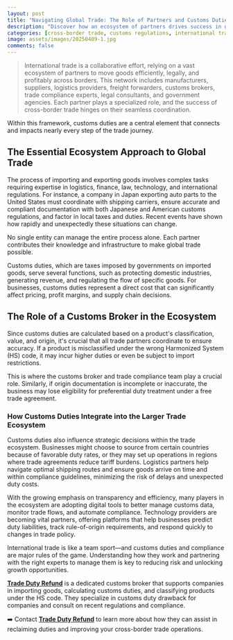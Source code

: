 ```yaml
---
layout: post
title: "Navigating Global Trade: The Role of Partners and Customs Duties in Cross-Border Success"
description: "Discover how an ecosystem of partners drives success in global trade, focusing on customs duties, duty drawback, and international trade efficiency."
categories: [cross-border trade, customs regulations, international trade efficiency, duty drawback, ai, customs operations, global retailers, vat, supply chain management, e-commerce trends, eu]
image: assets/images/20250409-1.jpg
comments: false
---
```

> International trade is a collaborative effort, relying on a vast ecosystem of partners to move goods efficiently, legally, and profitably across borders. This network includes manufacturers, suppliers, logistics providers, freight forwarders, customs brokers, trade compliance experts, legal consultants, and government agencies. Each partner plays a specialized role, and the success of cross-border trade hinges on their seamless coordination.

Within this framework, customs duties are a central element that connects and impacts nearly every step of the trade journey.

## The Essential Ecosystem Approach to Global Trade

The process of importing and exporting goods involves complex tasks requiring expertise in logistics, finance, law, technology, and international regulations. For instance, a company in Japan exporting auto parts to the United States must coordinate with shipping carriers, ensure accurate and compliant documentation with both Japanese and American customs regulations, and factor in local taxes and duties. Recent events have shown how rapidly and unexpectedly these situations can change.

No single entity can manage the entire process alone. Each partner contributes their knowledge and infrastructure to make global trade possible.

Customs duties, which are taxes imposed by governments on imported goods, serve several functions, such as protecting domestic industries, generating revenue, and regulating the flow of specific goods. For businesses, customs duties represent a direct cost that can significantly affect pricing, profit margins, and supply chain decisions.

## The Role of a Customs Broker in the Ecosystem

Since customs duties are calculated based on a product's classification, value, and origin, it's crucial that all trade partners coordinate to ensure accuracy. If a product is misclassified under the wrong Harmonized System (HS) code, it may incur higher duties or even be subject to import restrictions.

This is where the customs broker and trade compliance team play a crucial role. Similarly, if origin documentation is incomplete or inaccurate, the business may lose eligibility for preferential duty treatment under a free trade agreement.

### How Customs Duties Integrate into the Larger Trade Ecosystem

Customs duties also influence strategic decisions within the trade ecosystem. Businesses might choose to source from certain countries because of favorable duty rates, or they may set up operations in regions where trade agreements reduce tariff burdens. Logistics partners help navigate optimal shipping routes and ensure goods arrive on time and within compliance guidelines, minimizing the risk of delays and unexpected duty costs.

With the growing emphasis on transparency and efficiency, many players in the ecosystem are adopting digital tools to better manage customs data, monitor trade flows, and automate compliance. Technology providers are becoming vital partners, offering platforms that help businesses predict duty liabilities, track rule-of-origin requirements, and respond quickly to changes in trade policy.

International trade is like a team sport—and customs duties and compliance are major rules of the game. Understanding how they work and partnering with the right experts to manage them is key to reducing risk and unlocking growth opportunities.

[**Trade Duty Refund**](https://tradedutyrefund.com?utm_source=Blog&utm_medium=Link&utm_campaign=20250409Article) is a dedicated customs broker that supports companies in importing goods, calculating customs duties, and classifying products under the HS code. They specialize in customs duty drawback for companies and consult on recent regulations and compliance.


➡️ Contact [**Trade Duty Refund**](https://tradedutyrefund.com/contact-us.html?utm_source=Blog&utm_medium=Link&utm_campaign=20250409Article) to learn more about how they can assist in reclaiming duties and improving your cross-border trade operations.
